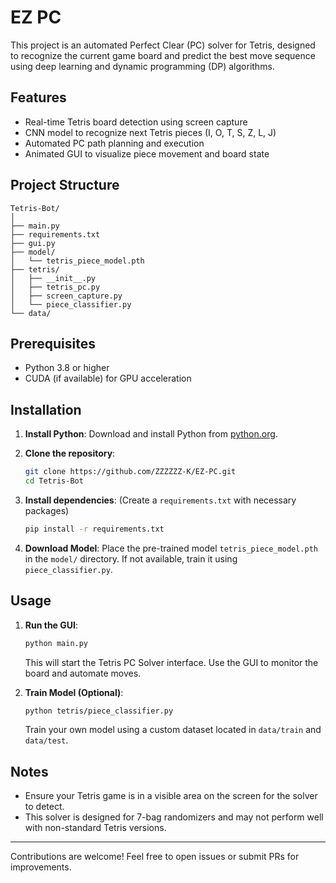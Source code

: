 # EZ PC

This project is an automated Perfect Clear (PC) solver for Tetris, designed to recognize the current game board and predict the best move sequence using deep learning and dynamic programming (DP) algorithms.

## Features
- Real-time Tetris board detection using screen capture
- CNN model to recognize next Tetris pieces (I, O, T, S, Z, L, J)
- Automated PC path planning and execution
- Animated GUI to visualize piece movement and board state

## Project Structure
```
Tetris-Bot/
│
├── main.py                    
├── requirements.txt           
├── gui.py                     
├── model/
│   └── tetris_piece_model.pth 
├── tetris/
│   ├── __init__.py             
│   ├── tetris_pc.py            
│   ├── screen_capture.py      
│   └── piece_classifier.py     
└── data/                      
```

## Prerequisites
- Python 3.8 or higher
- CUDA (if available) for GPU acceleration

## Installation
1. **Install Python**:
   Download and install Python from [python.org](https://www.python.org/downloads/).

2. **Clone the repository**:
   ```bash
   git clone https://github.com/ZZZZZZ-K/EZ-PC.git
   cd Tetris-Bot
   ```

3. **Install dependencies**:
   (Create a `requirements.txt` with necessary packages)
   ```bash
   pip install -r requirements.txt
   ```

4. **Download Model**:
   Place the pre-trained model `tetris_piece_model.pth` in the `model/` directory. If not available, train it using `piece_classifier.py`.

## Usage
1. **Run the GUI**:
   ```bash
   python main.py
   ```
   This will start the Tetris PC Solver interface. Use the GUI to monitor the board and automate moves.

2. **Train Model (Optional)**:
   ```bash
   python tetris/piece_classifier.py
   ```
   Train your own model using a custom dataset located in `data/train` and `data/test`.

## Notes
- Ensure your Tetris game is in a visible area on the screen for the solver to detect.
- This solver is designed for 7-bag randomizers and may not perform well with non-standard Tetris versions.

---

Contributions are welcome! Feel free to open issues or submit PRs for improvements.
